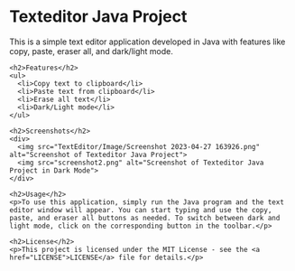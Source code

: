 <!DOCTYPE html>
<html>
  <head>
    <meta charset="UTF-8">
    <title>Texteditor Java Project</title>
  </head>
  <body>
    <h1>Texteditor Java Project</h1>
    <p>This is a simple text editor application developed in Java with features like copy, paste, eraser all, and dark/light mode.</p>

    <h2>Features</h2>
    <ul>
      <li>Copy text to clipboard</li>
      <li>Paste text from clipboard</li>
      <li>Erase all text</li>
      <li>Dark/Light mode</li>
    </ul>

    <h2>Screenshots</h2>
    <div>
      <img src="TextEditor/Image/Screenshot 2023-04-27 163926.png" alt="Screenshot of Texteditor Java Project">
      <img src="screenshot2.png" alt="Screenshot of Texteditor Java Project in Dark Mode">
    </div>

    <h2>Usage</h2>
    <p>To use this application, simply run the Java program and the text editor window will appear. You can start typing and use the copy, paste, and eraser all buttons as needed. To switch between dark and light mode, click on the corresponding button in the toolbar.</p>

    <h2>License</h2>
    <p>This project is licensed under the MIT License - see the <a href="LICENSE">LICENSE</a> file for details.</p>
  </body>
</html>
